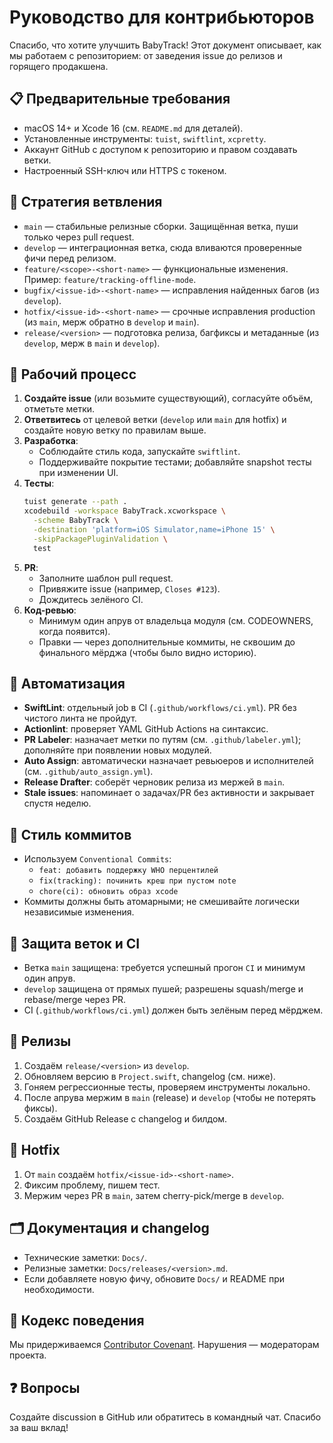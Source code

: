 # Руководство для контрибьюторов

Спасибо, что хотите улучшить BabyTrack! Этот документ описывает, как мы работаем с репозиторием: от заведения issue до релизов и горящего продакшена.

## 📋 Предварительные требования
- macOS 14+ и Xcode 16 (см. `README.md` для деталей).
- Установленные инструменты: `tuist`, `swiftlint`, `xcpretty`.
- Аккаунт GitHub с доступом к репозиторию и правом создавать ветки.
- Настроенный SSH-ключ или HTTPS с токеном.

## 🌿 Стратегия ветвления
- `main` — стабильные релизные сборки. Защищённая ветка, пуши только через pull request.
- `develop` — интеграционная ветка, сюда вливаются проверенные фичи перед релизом.
- `feature/<scope>-<short-name>` — функциональные изменения. Пример: `feature/tracking-offline-mode`.
- `bugfix/<issue-id>-<short-name>` — исправления найденных багов (из `develop`).
- `hotfix/<issue-id>-<short-name>` — срочные исправления production (из `main`, мерж обратно в `develop` и `main`).
- `release/<version>` — подготовка релиза, багфиксы и метаданные (из `develop`, мерж в `main` и `develop`).

## 🔁 Рабочий процесс
1. **Создайте issue** (или возьмите существующий), согласуйте объём, отметьте метки.
2. **Ответвитесь** от целевой ветки (`develop` или `main` для hotfix) и создайте новую ветку по правилам выше.
3. **Разработка**:
   - Соблюдайте стиль кода, запускайте `swiftlint`.
   - Поддерживайте покрытие тестами; добавляйте snapshot тесты при изменении UI.
4. **Тесты**:
   ```bash
   tuist generate --path .
   xcodebuild -workspace BabyTrack.xcworkspace \
     -scheme BabyTrack \
     -destination 'platform=iOS Simulator,name=iPhone 15' \
     -skipPackagePluginValidation \
     test
   ```
5. **PR**:
   - Заполните шаблон pull request.
   - Привяжите issue (например, `Closes #123`).
   - Дождитесь зелёного CI.
6. **Код-ревью**:
   - Минимум один апрув от владельца модуля (см. CODEOWNERS, когда появится).
   - Правки — через дополнительные коммиты, не сквошим до финального мёрджа (чтобы было видно историю).

## 🤖 Автоматизация
- **SwiftLint**: отдельный job в CI (`.github/workflows/ci.yml`). PR без чистого линта не пройдут.
- **Actionlint**: проверяет YAML GitHub Actions на синтаксис.
- **PR Labeler**: назначает метки по путям (см. `.github/labeler.yml`); дополняйте при появлении новых модулей.
- **Auto Assign**: автоматически назначает ревьюеров и исполнителей (см. `.github/auto_assign.yml`).
- **Release Drafter**: соберёт черновик релиза из мержей в `main`.
- **Stale issues**: напоминает о задачах/PR без активности и закрывает спустя неделю.

## 📝 Стиль коммитов
- Используем `Conventional Commits`:
  - `feat: добавить поддержку WHO перцентилей`
  - `fix(tracking): починить креш при пустом note`
  - `chore(ci): обновить образ xcode`
- Коммиты должны быть атомарными; не смешивайте логически независимые изменения.

## 🔐 Защита веток и CI
- Ветка `main` защищена: требуется успешный прогон `CI` и минимум один апрув.
- `develop` защищена от прямых пушей; разрешены squash/merge и rebase/merge через PR.
- CI (`.github/workflows/ci.yml`) должен быть зелёным перед мёрджем.

## 🚀 Релизы
1. Создаём `release/<version>` из `develop`.
2. Обновляем версию в `Project.swift`, changelog (см. ниже).
3. Гоняем регрессионные тесты, проверяем инструменты локально.
4. После апрува мержим в `main` (release) и `develop` (чтобы не потерять фиксы).
5. Создаём GitHub Release с changelog и билдом.

## 🧯 Hotfix
1. От `main` создаём `hotfix/<issue-id>-<short-name>`.
2. Фиксим проблему, пишем тест.
3. Мержим через PR в `main`, затем cherry-pick/merge в `develop`.

## 🗂️ Документация и changelog
- Технические заметки: `Docs/`.
- Релизные заметки: `Docs/releases/<version>.md`.
- Если добавляете новую фичу, обновите `Docs/` и README при необходимости.

## 🤝 Кодекс поведения
Мы придерживаемся [Contributor Covenant](CODE_OF_CONDUCT.md). Нарушения — модераторам проекта.

## ❓ Вопросы
Создайте discussion в GitHub или обратитесь в командный чат. Спасибо за ваш вклад!
